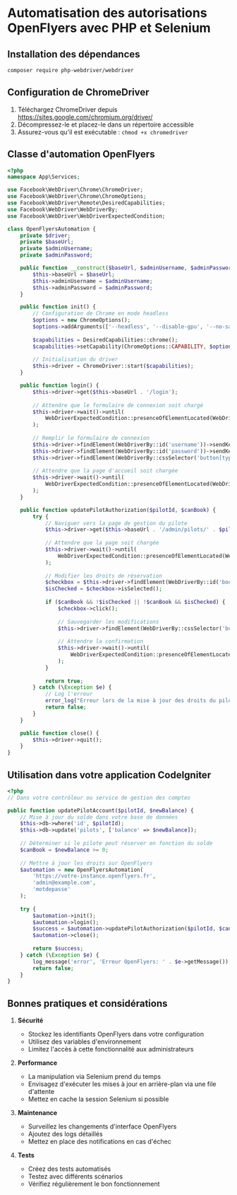 # Automatisation des autorisations OpenFlyers avec PHP et Selenium

## Installation des dépendances

```bash
composer require php-webdriver/webdriver
```

## Configuration de ChromeDriver

1. Téléchargez ChromeDriver depuis https://sites.google.com/chromium.org/driver/
2. Décompressez-le et placez-le dans un répertoire accessible
3. Assurez-vous qu'il est exécutable : `chmod +x chromedriver`

## Classe d'automation OpenFlyers

```php
<?php
namespace App\Services;

use Facebook\WebDriver\Chrome\ChromeDriver;
use Facebook\WebDriver\Chrome\ChromeOptions;
use Facebook\WebDriver\Remote\DesiredCapabilities;
use Facebook\WebDriver\WebDriverBy;
use Facebook\WebDriver\WebDriverExpectedCondition;

class OpenFlyersAutomation {
    private $driver;
    private $baseUrl;
    private $adminUsername;
    private $adminPassword;

    public function __construct($baseUrl, $adminUsername, $adminPassword) {
        $this->baseUrl = $baseUrl;
        $this->adminUsername = $adminUsername;
        $this->adminPassword = $adminPassword;
    }

    public function init() {
        // Configuration de Chrome en mode headless
        $options = new ChromeOptions();
        $options->addArguments(['--headless', '--disable-gpu', '--no-sandbox']);
        
        $capabilities = DesiredCapabilities::chrome();
        $capabilities->setCapability(ChromeOptions::CAPABILITY, $options);
        
        // Initialisation du driver
        $this->driver = ChromeDriver::start($capabilities);
    }

    public function login() {
        $this->driver->get($this->baseUrl . '/login');
        
        // Attendre que le formulaire de connexion soit chargé
        $this->driver->wait()->until(
            WebDriverExpectedCondition::presenceOfElementLocated(WebDriverBy::id('username'))
        );
        
        // Remplir le formulaire de connexion
        $this->driver->findElement(WebDriverBy::id('username'))->sendKeys($this->adminUsername);
        $this->driver->findElement(WebDriverBy::id('password'))->sendKeys($this->adminPassword);
        $this->driver->findElement(WebDriverBy::cssSelector('button[type="submit"]'))->click();
        
        // Attendre que la page d'accueil soit chargée
        $this->driver->wait()->until(
            WebDriverExpectedCondition::presenceOfElementLocated(WebDriverBy::cssSelector('.dashboard'))
        );
    }

    public function updatePilotAuthorization($pilotId, $canBook) {
        try {
            // Naviguer vers la page de gestion du pilote
            $this->driver->get($this->baseUrl . '/admin/pilots/' . $pilotId);
            
            // Attendre que la page soit chargée
            $this->driver->wait()->until(
                WebDriverExpectedCondition::presenceOfElementLocated(WebDriverBy::id('booking-rights'))
            );
            
            // Modifier les droits de réservation
            $checkbox = $this->driver->findElement(WebDriverBy::id('booking-rights'));
            $isChecked = $checkbox->isSelected();
            
            if ($canBook && !$isChecked || !$canBook && $isChecked) {
                $checkbox->click();
                
                // Sauvegarder les modifications
                $this->driver->findElement(WebDriverBy::cssSelector('button[type="submit"]'))->click();
                
                // Attendre la confirmation
                $this->driver->wait()->until(
                    WebDriverExpectedCondition::presenceOfElementLocated(WebDriverBy::cssSelector('.alert-success'))
                );
            }
            
            return true;
        } catch (\Exception $e) {
            // Log l'erreur
            error_log("Erreur lors de la mise à jour des droits du pilote {$pilotId}: " . $e->getMessage());
            return false;
        }
    }

    public function close() {
        $this->driver->quit();
    }
}
```

## Utilisation dans votre application CodeIgniter

```php
<?php
// Dans votre contrôleur ou service de gestion des comptes

public function updatePilotAccount($pilotId, $newBalance) {
    // Mise à jour du solde dans votre base de données
    $this->db->where('id', $pilotId);
    $this->db->update('pilots', ['balance' => $newBalance]);
    
    // Déterminer si le pilote peut réserver en fonction du solde
    $canBook = $newBalance >= 0;
    
    // Mettre à jour les droits sur OpenFlyers
    $automation = new OpenFlyersAutomation(
        'https://votre-instance.openflyers.fr',
        'admin@example.com',
        'motdepasse'
    );
    
    try {
        $automation->init();
        $automation->login();
        $success = $automation->updatePilotAuthorization($pilotId, $canBook);
        $automation->close();
        
        return $success;
    } catch (\Exception $e) {
        log_message('error', 'Erreur OpenFlyers: ' . $e->getMessage());
        return false;
    }
}
```

## Bonnes pratiques et considérations

1. **Sécurité**
   - Stockez les identifiants OpenFlyers dans votre configuration
   - Utilisez des variables d'environnement
   - Limitez l'accès à cette fonctionnalité aux administrateurs

2. **Performance**
   - La manipulation via Selenium prend du temps
   - Envisagez d'exécuter les mises à jour en arrière-plan via une file d'attente
   - Mettez en cache la session Selenium si possible

3. **Maintenance**
   - Surveillez les changements d'interface OpenFlyers
   - Ajoutez des logs détaillés
   - Mettez en place des notifications en cas d'échec

4. **Tests**
   - Créez des tests automatisés
   - Testez avec différents scénarios
   - Vérifiez régulièrement le bon fonctionnement
